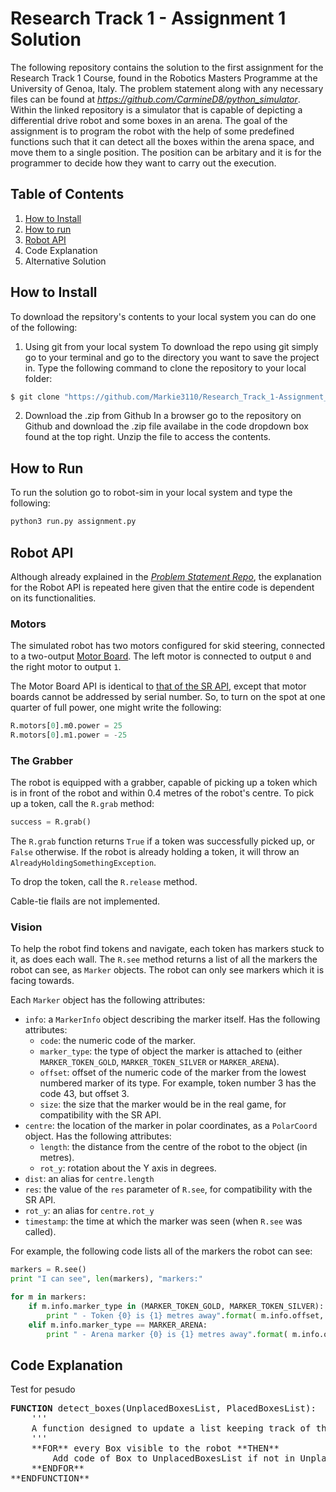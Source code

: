 Research Track 1 - Assignment 1 Solution
================================
The following repository contains the solution to the first assignment for the Research Track 1 Course, found in the Robotics Masters Programme at the University of Genoa, Italy. The problem statement along with any necessary files can be found at *https://github.com/CarmineD8/python_simulator*. Within the linked repository is a simulator that is capable of depicting a differential drive robot and some boxes in an arena. The goal of the assignment is to program the robot with the help of some predefined functions such that it can detect all the boxes within the arena space, and move them to a single position. The position can be arbitary and it is for the programmer to decide how they want to carry out the execution.

Table of Contents
----------------------
1. [How to Install](https://github.com/Markie3110/Research_Track_1-Assignment_1/tree/master#how-to-install)
2. [How to run](https://github.com/Markie3110/Research_Track_1-Assignment_1/tree/master#how-to-run)
3. [Robot API](https://github.com/Markie3110/Research_Track_1-Assignment_1/tree/master#robot-api)
4. Code Explanation
5. Alternative Solution

How to Install
----------------------
To download the repsitory's contents to your local system you can do one of the following:

1. Using git from your local system
To download the repo using git simply go to your terminal and go to the directory you want to save the project in. Type the following command to clone the repository to your local folder:
```bash
$ git clone "https://github.com/Markie3110/Research_Track_1-Assignment_1"
```

2. Download the .zip from Github
In a browser go to the repository on Github and download the .zip file availabe in the code dropdown box found at the top right. Unzip the file to access the contents.

How to Run
----------------------
To run the solution go to robot-sim in your local system and type the following:
```bash
python3 run.py assignment.py
```

Robot API
---------

Although already explained in the *[Problem Statement Repo](https://github.com/CarmineD8/python_simulator)*, the explanation for the Robot API is repeated here given that the entire code is dependent on its functionalities. 

### Motors ###

The simulated robot has two motors configured for skid steering, connected to a two-output [Motor Board](https://studentrobotics.org/docs/kit/motor_board). The left motor is connected to output `0` and the right motor to output `1`.

The Motor Board API is identical to [that of the SR API](https://studentrobotics.org/docs/programming/sr/motors/), except that motor boards cannot be addressed by serial number. So, to turn on the spot at one quarter of full power, one might write the following:

```python
R.motors[0].m0.power = 25
R.motors[0].m1.power = -25
```

### The Grabber ###

The robot is equipped with a grabber, capable of picking up a token which is in front of the robot and within 0.4 metres of the robot's centre. To pick up a token, call the `R.grab` method:

```python
success = R.grab()
```

The `R.grab` function returns `True` if a token was successfully picked up, or `False` otherwise. If the robot is already holding a token, it will throw an `AlreadyHoldingSomethingException`.

To drop the token, call the `R.release` method.

Cable-tie flails are not implemented.

### Vision ###

To help the robot find tokens and navigate, each token has markers stuck to it, as does each wall. The `R.see` method returns a list of all the markers the robot can see, as `Marker` objects. The robot can only see markers which it is facing towards.

Each `Marker` object has the following attributes:

* `info`: a `MarkerInfo` object describing the marker itself. Has the following attributes:
  * `code`: the numeric code of the marker.
  * `marker_type`: the type of object the marker is attached to (either `MARKER_TOKEN_GOLD`, `MARKER_TOKEN_SILVER` or `MARKER_ARENA`).
  * `offset`: offset of the numeric code of the marker from the lowest numbered marker of its type. For example, token number 3 has the code 43, but offset 3.
  * `size`: the size that the marker would be in the real game, for compatibility with the SR API.
* `centre`: the location of the marker in polar coordinates, as a `PolarCoord` object. Has the following attributes:
  * `length`: the distance from the centre of the robot to the object (in metres).
  * `rot_y`: rotation about the Y axis in degrees.
* `dist`: an alias for `centre.length`
* `res`: the value of the `res` parameter of `R.see`, for compatibility with the SR API.
* `rot_y`: an alias for `centre.rot_y`
* `timestamp`: the time at which the marker was seen (when `R.see` was called).

For example, the following code lists all of the markers the robot can see:

```python
markers = R.see()
print "I can see", len(markers), "markers:"

for m in markers:
    if m.info.marker_type in (MARKER_TOKEN_GOLD, MARKER_TOKEN_SILVER):
        print " - Token {0} is {1} metres away".format( m.info.offset, m.dist )
    elif m.info.marker_type == MARKER_ARENA:
        print " - Arena marker {0} is {1} metres away".format( m.info.offset, m.dist )
```

Code Explanation
----------------------
Test for pesudo
<pre>
<b>FUNCTION</b> detect_boxes(UnplacedBoxesList, PlacedBoxesList):
	'''
	A function designed to update a list keeping track of the boxes the robot has seen but not yet grabbed.
	'''
	**FOR** every Box visible to the robot **THEN**
		Add code of Box to UnplacedBoxesList if not in UnplacedBoxesList and PlacedBoxesList
	**ENDFOR**
**ENDFUNCTION**
</pre>
